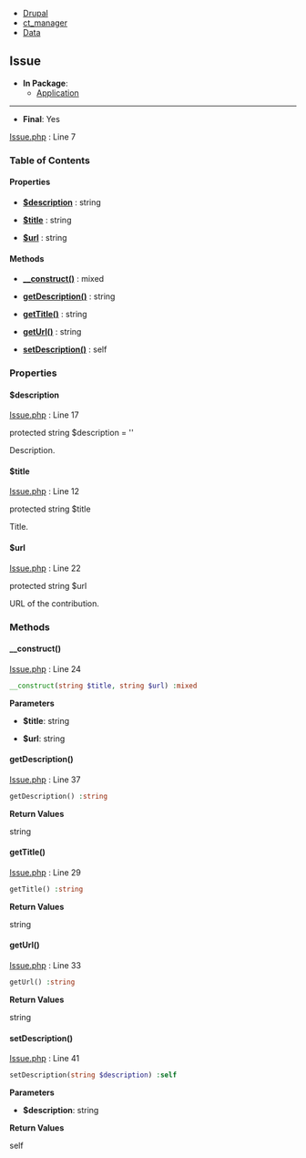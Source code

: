 
- [Drupal](../namespaces/drupal.md)
- [ct_manager](../namespaces/drupal-ct-manager.md)
- [Data](../namespaces/drupal-ct-manager-data.md)


## Issue


- **In Package**:
    - [Application](../packages/Application.md)
  


---


- **Final**: Yes



[Issue.php](../files/web-modules-custom-ct-manager-src-data-issue.md) : Line 7










### Table of Contents









#### Properties
- **[$description](../classes/Drupal-ct-manager-Data-Issue.md#description)**
         : string  

- **[$title](../classes/Drupal-ct-manager-Data-Issue.md#title)**
         : string  

- **[$url](../classes/Drupal-ct-manager-Data-Issue.md#url)**
         : string  


#### Methods
- **[__construct()](../classes/Drupal-ct-manager-Data-Issue.md#__construct)**
           : mixed

- **[getDescription()](../classes/Drupal-ct-manager-Data-Issue.md#getdescription)**
           : string

- **[getTitle()](../classes/Drupal-ct-manager-Data-Issue.md#gettitle)**
           : string

- **[getUrl()](../classes/Drupal-ct-manager-Data-Issue.md#geturl)**
           : string

- **[setDescription()](../classes/Drupal-ct-manager-Data-Issue.md#setdescription)**
           : self







### Properties

#### $description

[Issue.php](../files/web-modules-custom-ct-manager-src-data-issue.md) : Line 17



protected string $description = &#039;&#039;

Description.






#### $title

[Issue.php](../files/web-modules-custom-ct-manager-src-data-issue.md) : Line 12



protected string $title

Title.






#### $url

[Issue.php](../files/web-modules-custom-ct-manager-src-data-issue.md) : Line 22



protected string $url

URL of the contribution.








### Methods

#### __construct()

[Issue.php](../files/web-modules-custom-ct-manager-src-data-issue.md) : Line 24


```php
__construct(string $title, string $url) :mixed
```




**Parameters**

- **$title**: string
    
- **$url**: string
    







#### getDescription()

[Issue.php](../files/web-modules-custom-ct-manager-src-data-issue.md) : Line 37


```php
getDescription() :string
```









**Return Values**

string



#### getTitle()

[Issue.php](../files/web-modules-custom-ct-manager-src-data-issue.md) : Line 29


```php
getTitle() :string
```









**Return Values**

string



#### getUrl()

[Issue.php](../files/web-modules-custom-ct-manager-src-data-issue.md) : Line 33


```php
getUrl() :string
```









**Return Values**

string



#### setDescription()

[Issue.php](../files/web-modules-custom-ct-manager-src-data-issue.md) : Line 41


```php
setDescription(string $description) :self
```




**Parameters**

- **$description**: string
    





**Return Values**

self




